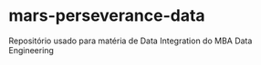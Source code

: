 # mars-perseverance-data
Repositório usado para matéria de Data Integration do MBA  Data Engineering
